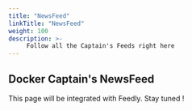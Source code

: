 ```yaml
---
title: "NewsFeed"
linkTitle: "NewsFeed"
weight: 100
description: >-
     Follow all the Captain's Feeds right here 
---
```


## Docker Captain's NewsFeed

This page will be integrated with Feedly. Stay tuned !
